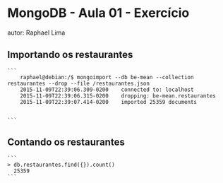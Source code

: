 # MongoDB - Aula 01 - Exercício
autor: Raphael Lima

## Importando os restaurantes

    ```
		raphael@debian:/$ mongoimport --db be-mean --collection restaurantes --drop --file /restaurantes.json 
		2015-11-09T22:39:06.309-0200	connected to: localhost
		2015-11-09T22:39:06.315-0200	dropping: be-mean.restaurantes
		2015-11-09T22:39:07.414-0200	imported 25359 documents


    ```

## Contando os restaurantes

    ```
    > db.restaurantes.find({}).count()
	  25359
	```
